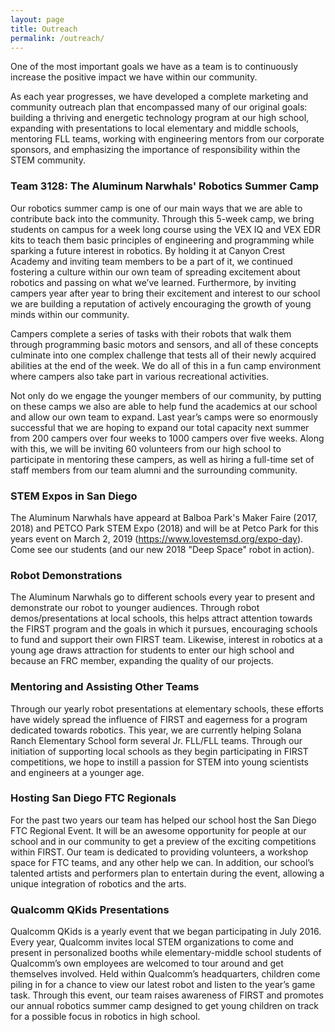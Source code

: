 ```yaml
---
layout: page
title: Outreach
permalink: /outreach/
---
```


One of the most important goals we have as a team is to continuously increase the positive impact we have within our community. 

As each year progresses, we have developed a complete marketing and community outreach plan that encompassed many of our original goals: building a thriving and energetic technology program at our high school, expanding with presentations to local elementary and middle schools, mentoring FLL teams, working with engineering mentors from our corporate sponsors, and emphasizing the importance of responsibility within the STEM community.

### Team 3128: The Aluminum Narwhals' Robotics Summer Camp  
Our robotics summer camp is one of our main ways that we are able to contribute back into the community. Through this 5-week camp, we bring students on campus for a week long course using the VEX IQ and VEX EDR kits to teach them basic principles of engineering and programming while sparking a future interest in robotics. By holding it at Canyon Crest Academy and inviting team members to be a part of it, we continued fostering a culture within our own team of spreading excitement about robotics and passing on what we’ve learned. Furthermore, by inviting campers year after year to bring their excitement and interest to our school we are building a reputation of actively encouraging the growth of young minds within our community.

Campers complete a series of tasks with their robots that walk them through programming basic motors and sensors, and all of these concepts culminate into one complex challenge that tests all of their newly acquired abilities at the end of the week. We do all of this in a fun camp environment where campers also take part in various recreational activities.

Not only do we engage the younger members of our community, by putting on these camps we also are able to help fund the academics at our school and allow our own team to expand. Last year’s camps were so enormously successful that we are hoping to expand our total capacity next summer from 200 campers over four weeks to 1000 campers over five weeks. Along with this, we will be inviting 60 volunteers from our high school to participate in mentoring these campers, as well as hiring a full-time set of staff members from our team alumni and the surrounding community.

### STEM Expos in San Diego
The Aluminum Narwhals have appeard at Balboa Park's Maker Faire (2017, 2018) and PETCO Park STEM Expo (2018) and will be at Petco Park for this years event on March 2, 2019 (https://www.lovestemsd.org/expo-day).  Come see our students (and our new 2018 "Deep Space" robot in action).


### Robot Demonstrations  
The Aluminum Narwhals go to different schools every year to present and demonstrate our robot to younger audiences. Through robot demos/presentations at local schools, this helps attract attention towards the FIRST program and the goals in which it pursues, encouraging schools to fund and support their own FIRST team. Likewise, interest in robotics at a young age draws attraction for students to enter our high school and because an FRC member, expanding the quality of our projects.

### Mentoring and Assisting Other Teams  
Through our yearly robot presentations at elementary schools, these efforts have widely spread the influence of FIRST and eagerness for a program dedicated towards robotics. This year, we are currently helping Solana Ranch Elementary School form several Jr. FLL/FLL teams. Through our initiation of supporting local schools as they begin participating in FIRST competitions, we hope to instill a passion for STEM into young scientists and engineers at a younger age.

### Hosting San Diego FTC Regionals  
For the past two years our team has helped our school host the San Diego FTC Regional Event. It will be an awesome opportunity for people at our school and in our community to get a preview of the exciting competitions within FIRST. Our team is dedicated to providing volunteers, a workshop space for FTC teams, and any other help we can. In addition, our school’s talented artists and performers plan to entertain during the event, allowing a unique integration of robotics and the arts.

### Qualcomm QKids Presentations  
Qualcomm QKids is a yearly event that we began participating in July 2016. Every year, Qualcomm invites local STEM organizations to come and present in personalized booths while elementary-middle school students of Qualcomm’s own employees are welcomed to tour around and get themselves involved. Held within Qualcomm’s headquarters, children come piling in for a chance to view our latest robot and listen to the year’s game task. Through this event, our team raises awareness of FIRST and promotes our annual robotics summer camp designed to get young children on track for a possible focus in robotics in high school.
